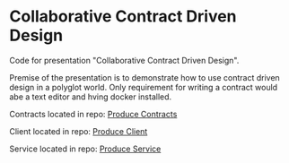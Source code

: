 # Collaborative Contract Driven Design

Code for presentation "Collaborative Contract Driven Design". 

Premise of the presentation is to demonstrate how to use contract driven design in a polyglot world. Only requirement for writing a contract would abe a text editor and hving docker installed.

Contracts located in repo: [Produce Contracts](https://github.com/wkorando/produce-contracts)

Client located in repo: [Produce Client](https://github.com/wkorando/produce-client)

Service located in repo: [Produce Service](https://github.com/wkorando/produce-service)

